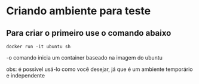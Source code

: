 # Criando ambiente para teste

## Para criar o primeiro use o comando abaixo 
```
docker run -it ubuntu sh
```
-o comando inicia um container baseado na imagem do ubuntu

obs: é possivel usá-lo como você desejar, já que é um ambiente temporário e independente
